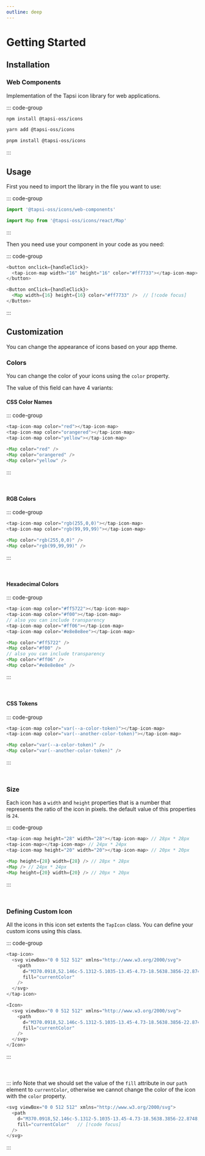 ```yaml
---
outline: deep
---
```


<script>
import config from '../dist/config';
import '../src/icons';
import '../src/icon';

const iconCount = Object.keys(config).length
</script>

<style>
.preview {
  display: flex;
  align-items: center;
  justify-content:center;
  gap: 12px;
  padding: 12px;
  background: var(--vp-code-block-bg);
  border-radius: 8px;
  margin-bottom: 24px;
  margin-top: -10px;
}
</style>

# Getting Started

## Installation

### Web Components

Implementation of the Tapsi icon library for web applications.

::: code-group
```bash [npm]
npm install @tapsi-oss/icons
```

```bash [yarn]
yarn add @tapsi-oss/icons
```

```bash [pnpm]
pnpm install @tapsi-oss/icons
```
:::

[//]: # (### React)

[//]: # ()
[//]: # (Implementation of the Tapsi icon library in React.)

[//]: # ()
[//]: # (::: code-group)

[//]: # (```bash [npm])

[//]: # (npm install @tapsi-oss/icons/react)

[//]: # (```)

[//]: # ()
[//]: # (```bash [yarn])

[//]: # (yarn add @tapsi-oss/icons/react)

[//]: # (```)

[//]: # ()
[//]: # (```bash [pnpm])

[//]: # (pnpm install @tapsi-oss/icons/react)

[//]: # (```)

[//]: # (:::)

## Usage

First you need to import the library in the file you want to use:

::: code-group
```js [Web components]
import '@tapsi-oss/icons/web-components'
```

```js [React]
import Map from '@tapsi-oss/icons/react/Map'
```
:::

Then you need use your component in your code as you need:

::: code-group
```js [Web components]
<button onclick={handleClick}>
  <tap-icon-map width="16" height="16" color="#ff7733"></tap-icon-map>  // [!code focus]
</button>
```

```js [React]
<Button onClick={handleClick}>
  <Map width={16} height={16} color="#ff7733" />  // [!code focus]
</Button>
```
:::

## Customization

You can change the appearance of icons based on your app theme.

### Colors

You can change the color of your icons using the `color` property. 

The value of this field can have 4 variants:

#### CSS Color Names

::: code-group
```js [Web components]
<tap-icon-map color="red"></tap-icon-map> 
<tap-icon-map color="orangered"></tap-icon-map> 
<tap-icon-map color="yellow"></tap-icon-map> 
```

```js [React]
<Map color="red" />
<Map color="orangered" />
<Map color="yellow" />
```
:::

<div class="preview">
  <tap-icon-map color="red"></tap-icon-map>
  <tap-icon-map color="orangered"></tap-icon-map>
  <tap-icon-map color="yellow"></tap-icon-map>
</div>

#### RGB Colors

::: code-group
```js [Web components]
<tap-icon-map color="rgb(255,0,0)"></tap-icon-map> 
<tap-icon-map color="rgb(99,99,99)"></tap-icon-map> 
```

```js [React]
<Map color="rgb(255,0,0)" />
<Map color="rgb(99,99,99)" />
```
:::

<div class="preview">
<tap-icon-map color="rgb(255,0,0)"></tap-icon-map>
<tap-icon-map color="rgb(99,99,99)"></tap-icon-map>
</div>

#### Hexadecimal Colors

::: code-group
```js [Web components]
<tap-icon-map color="#ff5722"></tap-icon-map> 
<tap-icon-map color="#f00"></tap-icon-map>
// also you can include transparency
<tap-icon-map color="#ff06"></tap-icon-map> 
<tap-icon-map color="#e8e8e8ee"></tap-icon-map> 
```

```js [React]
<Map color="#ff5722" />
<Map color="#f00" />
// also you can include transparency
<Map color="#ff06" />
<Map color="#e8e8e8ee" />
```
:::

<div class="preview">
<tap-icon-map color="#ff5722"></tap-icon-map>
<tap-icon-map color="#f00"></tap-icon-map>
<tap-icon-map color="#ff06"></tap-icon-map>
<tap-icon-map color="#e8e8e8ee"></tap-icon-map>
</div>

#### CSS Tokens

::: code-group
```js [Web components]
<tap-icon-map color="var(--a-color-token)"></tap-icon-map> 
<tap-icon-map color="var(--another-color-token)"></tap-icon-map> 
```

```js [React]
<Map color="var(--a-color-token)" />
<Map color="var(--another-color-token)" />
```
:::

<div class="preview">
<tap-icon-map color="var(--vp-c-brand-1)"></tap-icon-map>
<tap-icon-map color="var(--vp-c-brand-2)"></tap-icon-map>
</div>

### Size

Each icon has a `width` and `height` properties that is a number that represents the ratio of the icon in pixels. the 
default value of this properties is `24`.

::: code-group
```js [Web components]
<tap-icon-map height="28" width="28"></tap-icon-map> // 28px * 28px
<tap-icon-map></tap-icon-map> // 24px * 24px
<tap-icon-map height="20" width="20"></tap-icon-map> // 20px * 20px
```

```js [React]
<Map height={28} width={28} /> // 28px * 28px
<Map /> // 24px * 24px
<Map height={20} width={20} /> // 20px * 20px
```
:::
<div class="preview">
<tap-icon-map height="28" width="28" color="var(--vp-c-brand-1)"></tap-icon-map>
<tap-icon-map color="var(--vp-c-brand-1)"></tap-icon-map>
<tap-icon-map height="20" width="20" color="var(--vp-c-brand-1)"></tap-icon-map>
</div>

### Defining Custom Icon

All the icons in this icon set extents the `TapIcon` class. You can define your custom icons using this class.

::: code-group
```js [Web components]
<tap-icon>
  <svg viewBox="0 0 512 512" xmlns="http://www.w3.org/2000/svg">
    <path
      d="M370.0918,52.146c-5.1312-5.1035-13.45-4.73-18.5638.3856-22.8748,22.8576-42.4939,50.3563-57.9047,81.18a262.8544,262.8544,0,0,0-75.3363,0,312.9512,312.9512,0,0,0-57.8235-81.1607c-5.11-5.1238-13.4326-5.5051-18.5681-.4027C83.3926,110.2814,46,198.3378,46,297.2485c0,91.875,93.9771,166.25,210,166.25,115.9375,0,210-74.375,210-166.25C466,198.3368,428.5262,110.2781,370.0918,52.146ZM146.625,330.8493c-24.3274-4.7254-44.9762-22.3129-56.875-46.7258,11.8988-24.4128,32.5476-42,56.875-46.7247Zm26.25,0V237.3988c24.2377,4.7243,44.9762,22.3119,56.875,46.7247C217.8512,308.5364,197.1127,326.1239,172.875,330.8493Zm166.25,0c-24.3274-4.7254-44.9762-22.3129-56.875-46.7258,11.8988-24.4128,32.5476-42,56.875-46.7247Zm26.25,0V237.3988c24.2377,4.7243,44.9762,22.3119,56.875,46.7247C410.3512,308.5364,389.6127,326.1239,365.375,330.8493Z"
      fill="currentColor"
    />
  </svg>
</tap-icon>
```

```js [React]
<Icon>
  <svg viewBox="0 0 512 512" xmlns="http://www.w3.org/2000/svg">
    <path
      d="M370.0918,52.146c-5.1312-5.1035-13.45-4.73-18.5638.3856-22.8748,22.8576-42.4939,50.3563-57.9047,81.18a262.8544,262.8544,0,0,0-75.3363,0,312.9512,312.9512,0,0,0-57.8235-81.1607c-5.11-5.1238-13.4326-5.5051-18.5681-.4027C83.3926,110.2814,46,198.3378,46,297.2485c0,91.875,93.9771,166.25,210,166.25,115.9375,0,210-74.375,210-166.25C466,198.3368,428.5262,110.2781,370.0918,52.146ZM146.625,330.8493c-24.3274-4.7254-44.9762-22.3129-56.875-46.7258,11.8988-24.4128,32.5476-42,56.875-46.7247Zm26.25,0V237.3988c24.2377,4.7243,44.9762,22.3119,56.875,46.7247C217.8512,308.5364,197.1127,326.1239,172.875,330.8493Zm166.25,0c-24.3274-4.7254-44.9762-22.3129-56.875-46.7258,11.8988-24.4128,32.5476-42,56.875-46.7247Zm26.25,0V237.3988c24.2377,4.7243,44.9762,22.3119,56.875,46.7247C410.3512,308.5364,389.6127,326.1239,365.375,330.8493Z"
      fill="currentColor"
    />
  </svg>
</Icon>
```
:::
<div class="preview">
<tap-icon width="50" height="50" color="var(--vp-c-brand-1)">
  <svg viewBox="0 0 512 512" xmlns="http://www.w3.org/2000/svg">
    <path
      d="M370.0918,52.146c-5.1312-5.1035-13.45-4.73-18.5638.3856-22.8748,22.8576-42.4939,50.3563-57.9047,81.18a262.8544,262.8544,0,0,0-75.3363,0,312.9512,312.9512,0,0,0-57.8235-81.1607c-5.11-5.1238-13.4326-5.5051-18.5681-.4027C83.3926,110.2814,46,198.3378,46,297.2485c0,91.875,93.9771,166.25,210,166.25,115.9375,0,210-74.375,210-166.25C466,198.3368,428.5262,110.2781,370.0918,52.146ZM146.625,330.8493c-24.3274-4.7254-44.9762-22.3129-56.875-46.7258,11.8988-24.4128,32.5476-42,56.875-46.7247Zm26.25,0V237.3988c24.2377,4.7243,44.9762,22.3119,56.875,46.7247C217.8512,308.5364,197.1127,326.1239,172.875,330.8493Zm166.25,0c-24.3274-4.7254-44.9762-22.3129-56.875-46.7258,11.8988-24.4128,32.5476-42,56.875-46.7247Zm26.25,0V237.3988c24.2377,4.7243,44.9762,22.3119,56.875,46.7247C410.3512,308.5364,389.6127,326.1239,365.375,330.8493Z"
      fill="currentColor"
    />
  </svg>
</tap-icon>
</div>

::: info
Note that we should set the value of the `fill` attribute in our `path` element to `currentColor`, otherwise we cannot 
change the color of the icon with the `color` property.

```js
<svg viewBox="0 0 512 512" xmlns="http://www.w3.org/2000/svg">
  <path
    d="M370.0918,52.146c-5.1312-5.1035-13.45-4.73-18.5638.3856-22.8748,22.8576-42.4939,50.3563-57.9047,81.18a262.8544,262.8544,0,0,0-75.3363,0,312.9512,312.9512,0,0,0-57.8235-81.1607c-5.11-5.1238-13.4326-5.5051-18.5681-.4027C83.3926,110.2814,46,198.3378,46,297.2485c0,91.875,93.9771,166.25,210,166.25,115.9375,0,210-74.375,210-166.25C466,198.3368,428.5262,110.2781,370.0918,52.146ZM146.625,330.8493c-24.3274-4.7254-44.9762-22.3129-56.875-46.7258,11.8988-24.4128,32.5476-42,56.875-46.7247Zm26.25,0V237.3988c24.2377,4.7243,44.9762,22.3119,56.875,46.7247C217.8512,308.5364,197.1127,326.1239,172.875,330.8493Zm166.25,0c-24.3274-4.7254-44.9762-22.3129-56.875-46.7258,11.8988-24.4128,32.5476-42,56.875-46.7247Zm26.25,0V237.3988c24.2377,4.7243,44.9762,22.3119,56.875,46.7247C410.3512,308.5364,389.6127,326.1239,365.375,330.8493Z"
    fill="currentColor"   // [!code focus]
  />
</svg>
```
:::




